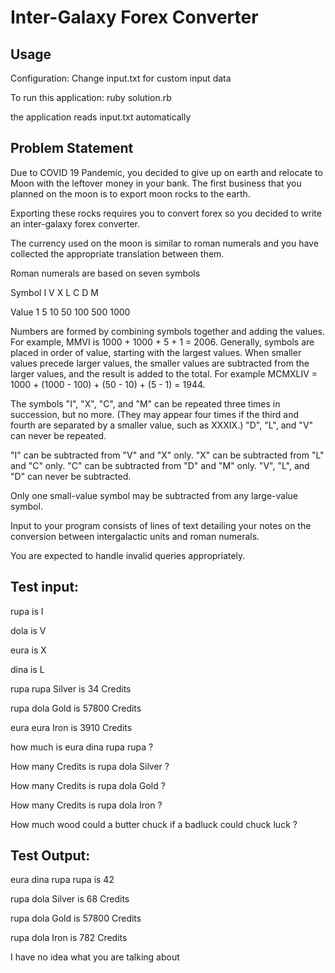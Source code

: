 # Inter-Galaxy Forex Converter

## Usage
Configuration: Change input.txt for custom input data

To run this application: ruby solution.rb

the application reads input.txt automatically

## Problem Statement

Due to COVID 19 Pandemic, you decided to give up on earth and relocate to Moon with the leftover money in your bank. The first business that you planned on the moon is to export moon rocks to the earth.


Exporting these rocks requires you to convert forex so you decided to write an inter-galaxy forex converter.


The currency used on the moon is similar to roman numerals and you have collected the appropriate translation between them.


Roman numerals are based on seven symbols

Symbol    I     V     X     L     C     D     M

Value 	  1     5     10    50   100   500   1000


Numbers are formed by combining symbols together and adding the values. For example, MMVI is 1000 + 1000 + 5 + 1 = 2006. Generally, symbols are placed in order of value, starting with the largest values. When smaller values precede larger values, the smaller values are subtracted from the larger values, and the result is added to the total. For example MCMXLIV = 1000 + (1000 - 100) + (50 - 10) + (5 - 1) = 1944.


The symbols "I", "X", "C", and "M" can be repeated three times in succession, but no more. (They may appear four times if the third and fourth are separated by a smaller value, such as XXXIX.) "D", "L", and "V" can never be repeated.

"I" can be subtracted from "V" and "X" only. "X" can be subtracted from "L" and "C" only. "C" can be subtracted from "D" and "M" only. "V", "L", and "D" can never be subtracted.

Only one small-value symbol may be subtracted from any large-value symbol.

Input to your program consists of lines of text detailing your notes on the conversion between intergalactic units and roman numerals.

You are expected to handle invalid queries appropriately.



## Test input:

rupa is I

dola is V

eura is X

dina is L

rupa rupa Silver is 34 Credits

rupa dola Gold is 57800 Credits

eura eura Iron is 3910 Credits

how much is eura dina rupa rupa ?

How many Credits is rupa dola Silver ?

How many Credits is rupa dola Gold ?

How many Credits is rupa dola Iron ?

How much wood could a butter chuck if a badluck could chuck luck ?



## Test Output:

eura dina rupa rupa is 42

rupa dola Silver is 68 Credits

rupa dola Gold is 57800 Credits

rupa dola Iron is 782 Credits

I have no idea what you are talking about
